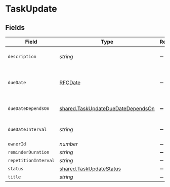 # TaskUpdate


## Fields

| Field                                                                                         | Type                                                                                          | Required                                                                                      | Description                                                                                   | Example                                                                                       |
| --------------------------------------------------------------------------------------------- | --------------------------------------------------------------------------------------------- | --------------------------------------------------------------------------------------------- | --------------------------------------------------------------------------------------------- | --------------------------------------------------------------------------------------------- |
| `description`                                                                                 | *string*                                                                                      | :heavy_minus_sign:                                                                            | N/A                                                                                           | Lorem ipsum dolor sit amet.                                                                   |
| `dueDate`                                                                                     | [RFCDate](../../../types/rfcdate.md)                                                          | :heavy_minus_sign:                                                                            | Will be overwritten if `due_date_depends_on` and `due_date_interval` are passed               | 2021-12-31                                                                                    |
| `dueDateDependsOn`                                                                            | [shared.TaskUpdateDueDateDependsOn](../../../sdk/models/shared/taskupdateduedatedependson.md) | :heavy_minus_sign:                                                                            | Will only be accepted if you pass a `contract_id`                                             | end_date                                                                                      |
| `dueDateInterval`                                                                             | *string*                                                                                      | :heavy_minus_sign:                                                                            | Will only be accepted if you pass a `contract_id`                                             | -P10D                                                                                         |
| `ownerId`                                                                                     | *number*                                                                                      | :heavy_minus_sign:                                                                            | N/A                                                                                           | 1                                                                                             |
| `reminderDuration`                                                                            | *string*                                                                                      | :heavy_minus_sign:                                                                            | N/A                                                                                           | P1M                                                                                           |
| `repetitionInterval`                                                                          | *string*                                                                                      | :heavy_minus_sign:                                                                            | N/A                                                                                           | P1Y                                                                                           |
| `status`                                                                                      | [shared.TaskUpdateStatus](../../../sdk/models/shared/taskupdatestatus.md)                     | :heavy_minus_sign:                                                                            | N/A                                                                                           | accomplished                                                                                  |
| `title`                                                                                       | *string*                                                                                      | :heavy_minus_sign:                                                                            | N/A                                                                                           | My task                                                                                       |